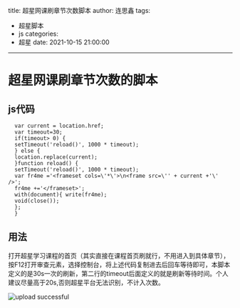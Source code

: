 title: 超星网课刷章节次数脚本
author: 连思鑫
tags:
  - 超星脚本
  - js
categories:
  - 超星
date: 2021-10-15 21:00:00
---
# 超星网课刷章节次数的脚本

## js代码

      var current = location.href; 
      var timeout=30; 
      if(timeout> 0) { 
      setTimeout('reload()', 1000 * timeout);
      } else { 
      location.replace(current);
      }function reload() { 
      setTimeout('reload()', 1000 * timeout); 
      var fr4me ='<frameset cols=\'*\'>\n<frame src=\'' + current +'\' />'; 
      fr4me +='</frameset>'; 
      with(document){ write(fr4me); 
      void(close()); 
      }; 
      }
      
 ## 用法
 打开超星学习课程的首页（其实直接在课程首页刷就行，不用进入到具体章节），按F12打开审查元素，选择控制台，将上述代码复制进去后回车等待即可，本脚本定义的是30s一次的刷新，第二行的timeout后面定义的就是刷新等待时间。个人建议尽量高于20s,否则超星平台无法识别，不计入次数。
 
 ![upload successful](/images/2021-10-15-01.png)